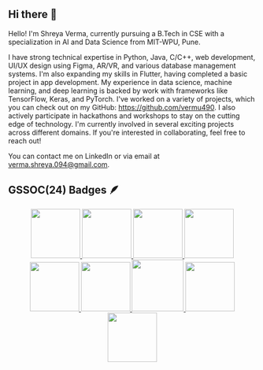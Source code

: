 ## Hi there 👋

Hello! I'm Shreya Verma, currently pursuing a B.Tech in CSE with a specialization in AI and Data Science from MIT-WPU, Pune.

I have strong technical expertise in Python, Java, C/C++, web development, UI/UX design using Figma, AR/VR, and various database management systems. I'm also expanding my skills in Flutter, having completed a basic project in app development. My experience in data science, machine learning, and deep learning is backed by work with frameworks like TensorFlow, Keras, and PyTorch.
I've worked on a variety of projects, which you can check out on my GitHub: https://github.com/vermu490. I also actively participate in hackathons and workshops to stay on the cutting edge of technology.
I'm currently involved in several exciting projects across different domains. If you're interested in collaborating, feel free to reach out!

You can contact me on LinkedIn or via email at verma.shreya.094@gmail.com.

## GSSOC(24) Badges 🪶
<div style='display:flex; align-items:center; gap: 10px;' align='center'><a href="https://gssoc.girlscript.tech/leaderboard">
<img src="https://raw.githubusercontent.com/GSSoC24/Postman-Challenge/main/docs/assets/Postman%20White.png" width="100px" height="100px" />
  <img src="https://raw.githubusercontent.com/GSSoC24/Postman-Challenge/main/docs/assets/1.png" width="100px" height="100px" />
  <img src="https://raw.githubusercontent.com/GSSoC24/Postman-Challenge/main/docs/assets/2.png" width="100px" height="100px" />
  <img src="https://raw.githubusercontent.com/GSSoC24/Postman-Challenge/main/docs/assets/3.png" width="100px" height="100px" />
  <img src="https://raw.githubusercontent.com/GSSoC24/Postman-Challenge/main/docs/assets/4.png" width="100px" height="100px" />
  <img src="https://raw.githubusercontent.com/GSSoC24/Postman-Challenge/main/docs/assets/5.png" width="100px" height="100px" />
  <img src="https://raw.githubusercontent.com/GSSoC24/Postman-Challenge/main/docs/assets/6.png" width="105px" height="105px" />
  <img src="https://raw.githubusercontent.com/GSSoC24/Postman-Challenge/main/docs/assets/7.png" width="100px" height="100px" />
  <img src="https://raw.githubusercontent.com/GSSoC24/Postman-Challenge/main/docs/assets/8.png" width="100px" height="100px" /></a>
</div>
